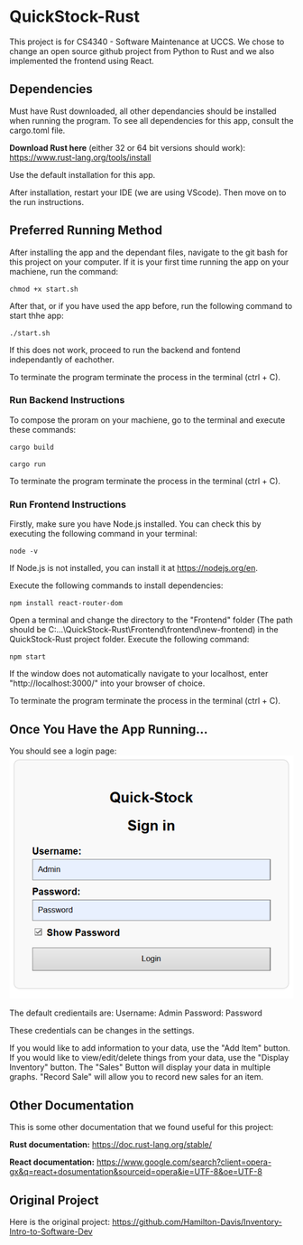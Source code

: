 # QuickStock-Rust



This project is for CS4340 - Software Maintenance at UCCS. We chose to change an open source github project from Python to Rust and we also implemented the frontend using React.


## Dependencies
Must have Rust downloaded, all other dependancies should be installed when running the program. To see all dependencies for this app, consult the cargo.toml file.

**Download Rust here** (either 32 or 64 bit versions should work): https://www.rust-lang.org/tools/install

Use the default installation for this app.

After installation, restart your IDE (we are using VScode). Then move on to the run instructions.

## Preferred Running Method
After installing the app and the dependant files, navigate to the git bash for this project on your computer.
If it is your first time running the app on your machiene, run the command:
```
chmod +x start.sh
```

After that, or if you have used the app before, run the following command to start thhe app:
```
./start.sh
```
If this does not work, proceed to run the backend and fontend independantly of eachother.

To terminate the program terminate the process in the terminal (ctrl + C).


### Run Backend Instructions
To compose the proram on your machiene, go to the terminal and execute these commands:
```
cargo build
```
```
cargo run
```

To terminate the program terminate the process in the terminal (ctrl + C).


### Run Frontend Instructions
Firstly, make sure you have Node.js installed. You can check this by executing the following command in your terminal:
```
node -v
```
If Node.js is not installed, you can install it at https://nodejs.org/en.

Execute the following commands to install dependencies:
```
npm install react-router-dom
```

Open a terminal and change the directory to the "Frontend" folder (The path should be C:\...\QuickStock-Rust\Frontend\frontend\new-frontend) in the QuickStock-Rust project folder. Execute the following command:
```
npm start
```
If the window does not automatically navigate to your localhost, enter "http://localhost:3000/" into your browser of choice.

To terminate the program terminate the process in the terminal (ctrl + C).

## Once You Have the App Running...
You should see a login page:
![alt text](image.png)

The default credientails are:
Username: Admin
Password: Password

These credentials can be changes in the settings.

If you would like to add information to your data, use the "Add Item" button. If you would like to view/edit/delete things from your data, use the "Display Inventory"  button. 
The "Sales" Button will display your data in multiple graphs. "Record Sale" will allow you to record new sales for an item. 
## Other Documentation
This is some other documentation that we found useful for this project:

**Rust documentation:** https://doc.rust-lang.org/stable/

**React documentation:** https://www.google.com/search?client=opera-gx&q=react+dosumentation&sourceid=opera&ie=UTF-8&oe=UTF-8

## Original Project
Here is the original project: https://github.com/Hamilton-Davis/Inventory-Intro-to-Software-Dev
